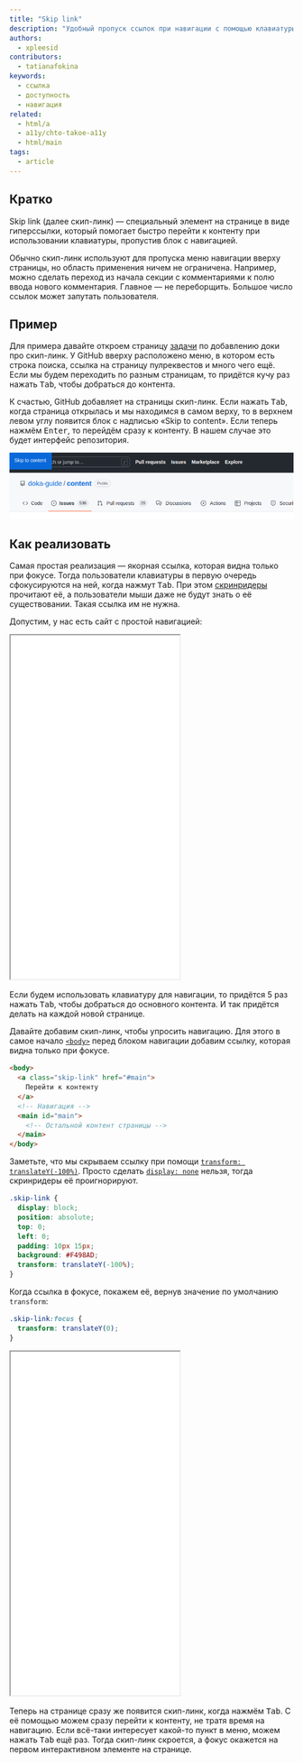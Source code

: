 ```yaml
---
title: "Skip link"
description: "Удобный пропуск ссылок при навигации с помощью клавиатуры."
authors:
  - xpleesid
contributors:
  - tatianafokina
keywords:
  - ссылка
  - доступность
  - навигация
related:
  - html/a
  - a11y/chto-takoe-a11y
  - html/main
tags:
  - article
---
```


## Кратко

Skip link (далее скип-линк) — специальный элемент на странице в виде гиперссылки, который помогает быстро перейти к контенту при использовании клавиатуры, пропустив блок с навигацией.

Обычно скип-линк используют для пропуска меню навигации вверху страницы, но область применения ничем не ограничена. Например, можно сделать переход из начала секции с комментариями к полю ввода нового комментария. Главное — не переборщить. Большое число ссылок может запутать пользователя.

## Пример

Для примера давайте откроем страницу [задачи](https://github.com/doka-guide/content/issues/2985) по добавлению доки про скип-линк. У GitHub вверху расположено меню, в котором есть строка поиска, ссылка на страницу пулреквестов и много чего ещё. Если мы будем переходить по разным страницам, то придётся кучу раз нажать <kbd>Tab</kbd>, чтобы добраться до контента.

К счастью, GitHub добавляет на страницы скип-линк. Если нажать <kbd>Tab</kbd>, когда страница открылась и мы находимся в самом верху, то в верхнем левом углу появится блок с надписью «Skip to content». Если теперь нажмём <kbd>Enter</kbd>, то перейдём сразу к контенту. В нашем случае это будет интерфейс репозитория.

![Скип-линк в интерфейсе GitHub](images/github.png)

## Как реализовать

Самая простая реализация — якорная ссылка, которая видна только при фокусе. Тогда пользователи клавиатуры в первую очередь сфокусируются на ней, когда нажмут <kbd>Tab</kbd>. При этом [скринридеры](/a11y/screenreaders/) прочитают её, а пользователи мыши даже не будут знать о её существовании. Такая ссылка им не нужна.

Допустим, у нас есть сайт с простой навигацией:

<iframe title="Пример с простой навигацией без скип-линка" src="demos/basic/" height="610"></iframe>

Если будем использовать клавиатуру для навигации, то придётся 5 раз нажать <kbd>Tab</kbd>, чтобы добраться до основного контента. И так придётся делать на каждой новой странице.

Давайте добавим скип-линк, чтобы упросить навигацию. Для этого в самое начало [`<body>`](/html/body/) перед блоком навигации добавим ссылку, которая видна только при фокусе.

```html
<body>
  <a class="skip-link" href="#main">
    Перейти к контенту
  </a>
  <!-- Навигация -->
  <main id="main">
    <!-- Остальной контент страницы -->
  </main>
</body>
```

Заметьте, что мы скрываем ссылку при помощи [`transform: translateY(-100%)`](/css/transform/). Просто сделать [`display: none`](/css/display/#kak-pishetsya) нельзя, тогда скринридеры её проигнорируют.

```css
.skip-link {
  display: block;
  position: absolute;
  top: 0;
  left: 0;
  padding: 10px 15px;
  background: #F498AD;
  transform: translateY(-100%);
}
```

Когда ссылка в фокусе, покажем её, вернув значение по умолчанию `transform`:

```css
.skip-link:focus {
  transform: translateY(0);
}
```

<iframe title="Пример со скип-линком" src="demos/with-skip-link/" height="610"></iframe>

Теперь на странице сразу же появится скип-линк, когда нажмём <kbd>Tab</kbd>. С её помощью можем сразу перейти к контенту, не тратя время на навигацию. Если всё-таки интересует какой-то пункт в меню, можем нажать <kbd>Tab</kbd> ещё раз. Тогда скип-линк скроется, а фокус окажется на первом интерактивном элементе на странице.
